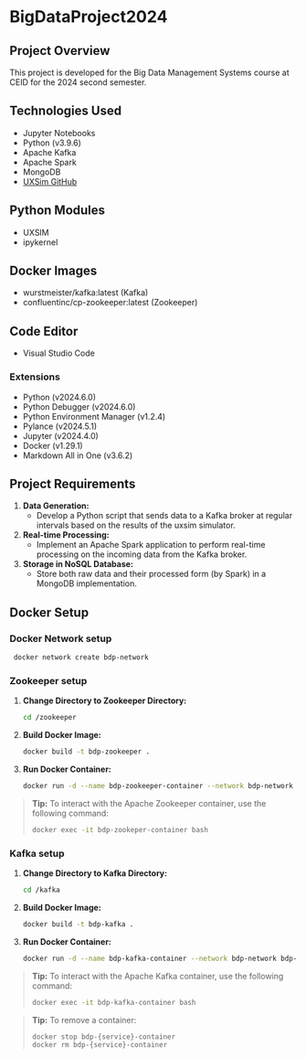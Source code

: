 # BigDataProject2024

## Project Overview

This project is developed for the Big Data Management Systems course at CEID for the 2024 second semester.

## Technologies Used

- Jupyter Notebooks
- Python (v3.9.6)
- Apache Kafka
- Apache Spark
- MongoDB
- [UXSim GitHub](https://github.com/toruseo/UXsim)

## Python Modules

- UXSIM
- ipykernel

## Docker Images

- wurstmeister/kafka:latest (Kafka)
- confluentinc/cp-zookeeper:latest (Zookeeper)

## Code Editor

- Visual Studio Code

### Extensions

- Python (v2024.6.0)
- Python Debugger (v2024.6.0)
- Python Environment Manager (v1.2.4)
- Pylance (v2024.5.1)
- Jupyter (v2024.4.0)
- Docker (v1.29.1)
- Markdown All in One (v3.6.2)

## Project Requirements

1. **Data Generation:**
   - Develop a Python script that sends data to a Kafka broker at regular intervals based on the results of the uxsim simulator.
2. **Real-time Processing:**
   - Implement an Apache Spark application to perform real-time processing on the incoming data from the Kafka broker.
3. **Storage in NoSQL Database:**
   - Store both raw data and their processed form (by Spark) in a MongoDB implementation.

## Docker Setup

### Docker Network setup

```bash
 docker network create bdp-network
```

### Zookeeper setup

1. **Change Directory to Zookeeper Directory:**

   ```bash
   cd /zookeeper
   ```

2. **Build Docker Image:**

   ```bash
   docker build -t bdp-zookeeper .
   ```

3. **Run Docker Container:**
   ```bash
   docker run -d --name bdp-zookeeper-container --network bdp-network bdp-zookeeper
   ```

> **Tip:** To interact with the Apache Zookeeper container, use the following command:
>
> ```bash
> docker exec -it bdp-zookeper-container bash
> ```

### Kafka setup

1. **Change Directory to Kafka Directory:**

   ```bash
   cd /kafka
   ```

2. **Build Docker Image:**

   ```bash
   docker build -t bdp-kafka .
   ```

3. **Run Docker Container:**
   ```bash
   docker run -d --name bdp-kafka-container --network bdp-network bdp-kafka
   ```

> **Tip:** To interact with the Apache Kafka container, use the following command:
>
> ```bash
> docker exec -it bdp-kafka-container bash
> ```

> **Tip:** To remove a container:
>
> ```bash
> docker stop bdp-{service}-container
> docker rm bdp-{service}-container
> ```
